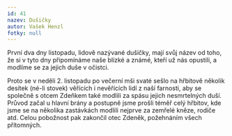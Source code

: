 ```yaml
---
id: 41
nazev: Dušičky
autor: Vašek Henzl
fotky: null
---
```

První dva dny listopadu, lidově nazývané dušičky, mají svůj název od toho, že si v tyto dny připomínáme naše blízké a známé, kteří už nás opustili, a modlíme se za jejich duše v očistci.
<p>
Proto se v neděli 2. listopadu po večerní mši svaté sešlo na hřbitově několik desítek (né-li stovek) věřících i nevěřících lidí z naší farnosti, aby se společně s otcem Zdeňkem také modlili za spásu jejich nesmrtelných duší. Průvod začal u hlavní brány a postupně jsme prošli téměř celý hřbitov, kde jsme se na několika zastávkách modlili nejprve za zemřelé kněze, rodiče atd. Celou pobožnost pak zakončil otec Zdeněk, požehnáním všech přítomných.
